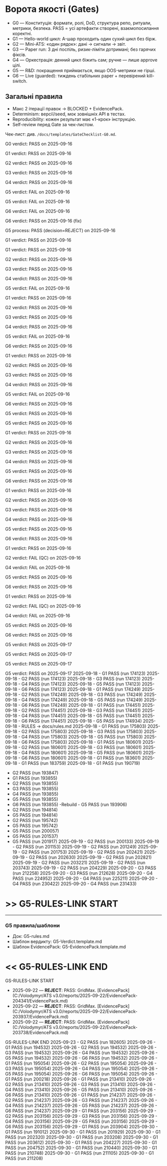 # Ворота якості (Gates)
- G0 — Конституція: формати, ролі, DoD, структура репо, ритуали, метрики, безпека. PASS = усі артефакти створені, взаємопосилання коректні.
- G1 — Hello-world цикл: A-шар проходить один сухий цикл без бірж.
- G2 — Mini-ATS: «один рядок»: дані → сигнали → звіт.
- G3 — Paper run: 3 дні поспіль, ризик-ліміти дотримані; без гарячих фіксів.
- G4 — Оркестрація: денний цикл біжить сам; ручне — лише approve цілі.
- G5 — R&D: покращення приймається, якщо OOS-метрики не гірші.
- G6 — Live (guarded): тиждень стабільних paper + перевірений kill-switch.

## Загальні правила
- Макс 2 ітерації правок → BLOCKED + EvidencePack.
- Determinism: версії/seed, мок зовнішніх API в тестах.
- Reproducibility: кожен результат має «1-крок» інструкцію.
- Self-review перед Gate за чек-листом.

Чек-лист: див. `/docs/templates/GateChecklist-G0.md`.

G0 verdict: PASS on 2025-09-16

G1 verdict: PASS on 2025-09-16

G2 verdict: PASS on 2025-09-16

G3 verdict: PASS on 2025-09-16

G4 verdict: PASS on 2025-09-16

G5 verdict: FAIL on 2025-09-16

G5 verdict: FAIL on 2025-09-16

G6 verdict: FAIL on 2025-09-16

G6 verdict: PASS on 2025-09-16 (fix)

G5 process: PASS (decision=REJECT) on 2025-09-16

G1 verdict: PASS on 2025-09-16

G1 verdict: PASS on 2025-09-16

G2 verdict: PASS on 2025-09-16

G3 verdict: PASS on 2025-09-16

G4 verdict: PASS on 2025-09-16

G5 verdict: FAIL on 2025-09-16

G1 verdict: PASS on 2025-09-16

G2 verdict: PASS on 2025-09-16

G3 verdict: PASS on 2025-09-16

G4 verdict: PASS on 2025-09-16

G5 verdict: FAIL on 2025-09-16

G6 verdict: PASS on 2025-09-16

G1 verdict: PASS on 2025-09-16

G2 verdict: PASS on 2025-09-16

G3 verdict: PASS on 2025-09-16

G4 verdict: PASS on 2025-09-16

G5 verdict: FAIL on 2025-09-16

G6 verdict: PASS on 2025-09-16

G5 verdict: PASS on 2025-09-16

G5 verdict: PASS on 2025-09-16

G1 verdict: PASS on 2025-09-16

G2 verdict: PASS on 2025-09-16

G3 verdict: PASS on 2025-09-16

G4 verdict: PASS on 2025-09-16

G5 verdict: PASS on 2025-09-16

G6 verdict: PASS on 2025-09-16

G1 verdict: PASS on 2025-09-16

G2 verdict: PASS on 2025-09-16

G3 verdict: PASS on 2025-09-16

G4 verdict: PASS on 2025-09-16

G5 verdict: PASS on 2025-09-16

G6 verdict: PASS on 2025-09-16

G1 verdict: PASS on 2025-09-16

G2 verdict: FAIL (QC) on 2025-09-16

G4 verdict: FAIL on 2025-09-16

G5 verdict: PASS on 2025-09-16

G6 verdict: PASS on 2025-09-16

G1 verdict: PASS on 2025-09-16

G2 verdict: FAIL (QC) on 2025-09-16

G4 verdict: FAIL on 2025-09-16

G5 verdict: PASS on 2025-09-16

G6 verdict: PASS on 2025-09-16

G5 verdict: PASS on 2025-09-17

G5 verdict: PASS on 2025-09-17

G5 verdict: PASS on 2025-09-17

G5 verdict: PASS on 2025-09-17
2025-09-18  -  G1  PASS  (run 174123)
2025-09-18  -  G2  PASS  (run 174123)
2025-09-18  -  G3  PASS  (run 174123)
2025-09-18  -  G4  PASS  (run 174123)
2025-09-18  -  G5  PASS  (run 174123)
2025-09-18  -  G6  PASS  (run 174123)
2025-09-18  -  G1  PASS  (run 174249)
2025-09-18  -  G2  PASS  (run 174249)
2025-09-18  -  G3  PASS  (run 174249)
2025-09-18  -  G4  PASS  (run 174249)
2025-09-18  -  G5  PASS  (run 174249)
2025-09-18  -  G6  PASS  (run 174249)
2025-09-18  -  G1  PASS  (run 174451)
2025-09-18  -  G2  PASS  (run 174451)
2025-09-18  -  G3  PASS  (run 174451)
2025-09-18  -  G4  PASS  (run 174451)
2025-09-18  -  G5  PASS  (run 174451)
2025-09-18  -  G6  PASS  (run 174451)
2025-09-18  -  G5  PASS  (run 174934)
2025-09-18  -  RULES  -> docs/rules.md
2025-09-18  -  G1  PASS  (run 175803)
2025-09-18  -  G2  PASS  (run 175803)
2025-09-18  -  G3  PASS  (run 175803)
2025-09-18  -  G4  PASS  (run 175803)
2025-09-18  -  G5  PASS  (run 175803)
2025-09-18  -  G6  PASS  (run 175803)
2025-09-18  -  G1  PASS  (run 180601)
2025-09-18  -  G2  PASS  (run 180601)
2025-09-18  -  G3  PASS  (run 180601)
2025-09-18  -  G4  PASS  (run 180601)
2025-09-18  -  G5  PASS  (run 180601)
2025-09-18  -  G6  PASS  (run 180601)
2025-09-18  -  G1  PASS  (run 183601)
2025-09-18  -  G1  PASS  (run 183759)
2025-09-18  -  G1  PASS  (run 190719)
  -  G2  PASS  (run 193847)
  -  G1  PASS  (run 193855)
  -  G2  PASS  (run 193855)
  -  G3  PASS  (run 193855)
  -  G4  PASS  (run 193855)
  -  G5  PASS  (run 193855)
  -  G6  PASS  (run 193855)
-Rebuild  -  G5  PASS  (run 193906)
  -  G2  PASS  (run 194814)
  -  G5  PASS  (run 194814)
  -  G2  PASS  (run 195742)
  -  G5  PASS  (run 195742)
  -  G5  PASS  (run 200057)
  -  G5  PASS  (run 201537)
  -  G5  PASS  (run 201917)
2025-09-19  -  G2  PASS  (run 200133)
2025-09-19  -  G2  PASS  (run 201153)
2025-09-19  -  G2  PASS  (run 201249)
2025-09-19  -  G2  PASS  (run 201753)
2025-09-19  -  G2  PASS  (run 202421)
2025-09-19  -  G2  PASS  (run 202630)
2025-09-19  -  G2  PASS  (run 202821)
2025-09-19  -  G2  PASS  (run 203221)
2025-09-19  -  G2  PASS  (run 203743)
2025-09-19  -  G2  PASS  (run 204229)
2025-09-20  -  G3  PASS  (run 212258)
2025-09-20  -  G3  PASS  (run 212628)
2025-09-20  -  G4  PASS  (run 224952)
2025-09-20  -  G4  PASS  (run 225211)
2025-09-20  -  G4  PASS  (run 230422)
2025-09-20  -  G4  PASS  (run 231433)


# >> G5-RULES-LINK START
---
### G5 правила/шаблони
- Док: G5-rules.md
- Шаблон вердикту: G5-Verdict.template.md
- Шаблон EvidencePack: G5-EvidencePack.template.md
# << G5-RULES-LINK END
GS-RULES-LINK START
- 2025-09-22 — **REJECT**: PASS: GridMax. [EvidencePack](C:/Volodymyr/ATS v3.0/reports/2025-09-22/EvidencePack-204341/EvidencePack.md)
- 2025-09-22 — **REJECT**: PASS: GridMax. [EvidencePack](C:/Volodymyr/ATS v3.0/reports/2025-09-22/EvidencePack-203937/EvidencePack.md)
- 2025-09-22 — **REJECT**: PASS: GridMax. [EvidencePack](C:/Volodymyr/ATS v3.0/reports/2025-09-22/EvidencePack-203738/EvidencePack.md)



GS-RULES-LINK END
2025-09-23  -  G2  PASS  (run 182605)
2025-09-26  -  G1  PASS  (run 194532)
2025-09-26  -  G2  PASS  (run 194532)
2025-09-26  -  G3  PASS  (run 194532)
2025-09-26  -  G4  PASS  (run 194532)
2025-09-26  -  G5  PASS  (run 194532)
2025-09-26  -  G6  PASS  (run 194532)
2025-09-26  -  G1  PASS  (run 195054)
2025-09-26  -  G2  PASS  (run 195054)
2025-09-26  -  G3  PASS  (run 195054)
2025-09-26  -  G4  PASS  (run 195054)
2025-09-26  -  G5  PASS  (run 195054)
2025-09-26  -  G6  PASS  (run 195054)
2025-09-26  -  G1  PASS  (run 200218)
2025-09-26  -  G1  PASS  (run 213410)
2025-09-26  -  G2  PASS  (run 213410)
2025-09-26  -  G3  PASS  (run 213410)
2025-09-26  -  G4  PASS  (run 213410)
2025-09-26  -  G5  PASS  (run 213410)
2025-09-26  -  G6  PASS  (run 213410)
2025-09-26  -  G1  PASS  (run 214237)
2025-09-26  -  G2  PASS  (run 214237)
2025-09-26  -  G3  PASS  (run 214237)
2025-09-26  -  G4  PASS  (run 214237)
2025-09-26  -  G5  PASS  (run 214237)
2025-09-26  -  G6  PASS  (run 214237)
2025-09-29  -  G1  PASS  (run 203156)
2025-09-29  -  G2  PASS  (run 203156)
2025-09-29  -  G3  PASS  (run 203156)
2025-09-29  -  G4  PASS  (run 203156)
2025-09-29  -  G5  PASS  (run 203156)
2025-09-29  -  G6  PASS  (run 203156)
2025-09-29  -  G1  PASS  (run 203904)
2025-09-30  -  G1  PASS  (run 191012)
2025-09-30  -  G1  PASS  (run 201929)
2025-09-30  -  G1  PASS  (run 202320)
2025-09-30  -  G1  PASS  (run 203208)
2025-09-30  -  G1  PASS  (run 203612)
2025-09-30  -  G1  PASS  (run 204227)
2025-09-30  -  G1  PASS  (run 204752)
2025-09-30  -  G1  PASS  (run 210440)
2025-09-30  -  G1  PASS  (run 210748)
2025-09-30  -  G1  PASS  (run 211105)
2025-09-30  -  G1  PASS  (run 211208)

